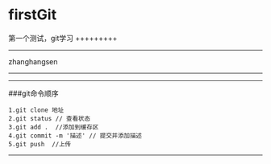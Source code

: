 # firstGit
第一个测试，git学习
+++++++++
_________
zhanghangsen


---------
---------
###git命令顺序

	1.git clone 地址
	2.git status // 查看状态
	3.git add .  //添加到缓存区
	4.git commit -m '描述' // 提交并添加描述
	5.git push  //上传

---------
